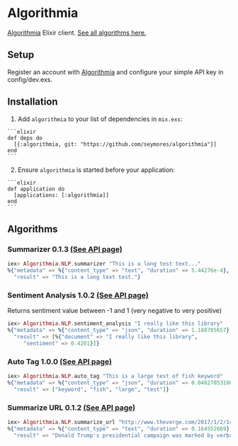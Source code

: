 # Algorithmia

[Algorithmia](http://developers.algorithmia.com) Elixir client.
[See all algorithms here.](https://algorithmia.com/algorithms)

## Setup
Register an account with [Algorithmia](http://algorithmia.com) and configure your simple API key in config/dev.exs.

## Installation

  1. Add `algorithmia` to your list of dependencies in `mix.exs`:

    ```elixir
    def deps do
      [{:algorithmia, git: "https://github.com/seymores/algorithmia"}]
    end
    ```

  2. Ensure `algorithmia` is started before your application:

    ```elixir
    def application do
      [applications: [:algorithmia]]
    end
    ```

## Algorithms

### Summarizer 0.1.3 [(See API page)](https://algorithmia.com/algorithms/nlp/Summarizer)

```elixir
iex> Algorithmia.NLP.summarizer "This is a long test text..."
%{"metadata" => %{"content_type" => "text", "duration" => 5.44276e-4},
  "result" => "This is a long text test."}
```

### Sentiment Analysis 1.0.2 [(See API page)](https://algorithmia.com/algorithms/nlp/SentimentAnalysis)

Returns sentiment value between -1 and 1 (very negative to very positive)

```elixir
iex> Algorithmia.NLP.sentiment_analysis "I really like this library"
%{"metadata" => %{"content_type" => "json", "duration" => 1.188705657},
  "result" => [%{"document" => "I really like this library",
     "sentiment" => 0.4201}]}
```

### Auto Tag 1.0.0 [(See API page)](https://algorithmia.com/algorithms/nlp/AutoTag)

```elixir
iex> Algorithmia.NLP.auto_tag "This is a large test of fish keyword"
%{"metadata" => %{"content_type" => "json", "duration" => 0.048270531000000005},
  "result" => ["keyword", "fish", "large", "test"]}
```

### Summarize URL 0.1.2 [(See API page)](https://algorithmia.com/algorithms/nlp/SummarizeURL)
```elixir
iex> Algorithmia.NLP.summarize_url "http://www.theverge.com/2017/1/2/14143852/donald-trump-courier-safer-than-computer"
%{"metadata" => %{"content_type" => "text", "duration" => 0.164552669},
  "result" => "Donald Trump's presidential campaign was marked by verbal attacks on his opponents, with the candidate aiming public criticism at everyone from Ted Cruz to Hillary Clinton, from Megyn Kelly to Gold Star father Khizr Khan. But now he's got a new target for his complaints: the humble computer. \"I'll tell you what: no computer is safe,\" he said."}
```